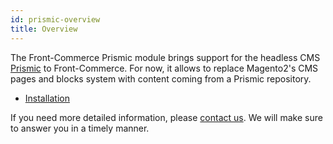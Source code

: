 ```yaml
---
id: prismic-overview
title: Overview
---
```


The Front-Commerce Prismic module brings support for the headless CMS [Prismic](https://prismic.io/) to Front-Commerce. For now, it allows to replace Magento2's CMS pages and blocks system with content coming from a Prismic repository.

- [Installation](/docs/prismic/installation.html)

If you need more detailed information, please [contact us](mailto:contact@front-commerce.com). We will make sure to answer you in a timely manner.
